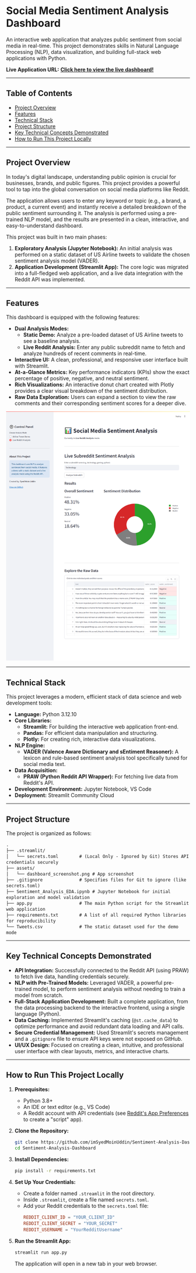 # Social Media Sentiment Analysis Dashboard

An interactive web application that analyzes public sentiment from social media in real-time. This project demonstrates skills in Natural Language Processing (NLP), data visualization, and building full-stack web applications with Python.

**Live Application URL:** [**Click here to view the live dashboard!**](https://your-streamlit-app-url.streamlit.app/)

---

## Table of Contents
* [Project Overview](#project-overview)
* [Features](#features)
* [Technical Stack](#technical-stack)
* [Project Structure](#project-structure)
* [Key Technical Concepts Demonstrated](#key-technical-concepts-demonstrated)
* [How to Run This Project Locally](#how-to-run-this-project-locally)

---

## Project Overview

In today's digital landscape, understanding public opinion is crucial for businesses, brands, and public figures. This project provides a powerful tool to tap into the global conversation on social media platforms like Reddit.

The application allows users to enter any keyword or topic (e.g., a brand, a product, a current event) and instantly receive a detailed breakdown of the public sentiment surrounding it. The analysis is performed using a pre-trained NLP model, and the results are presented in a clean, interactive, and easy-to-understand dashboard.

This project was built in two main phases:
1.  **Exploratory Analysis (Jupyter Notebook):** An initial analysis was performed on a static dataset of US Airline tweets to validate the chosen sentiment analysis model (VADER).
2.  **Application Development (Streamlit App):** The core logic was migrated into a full-fledged web application, and a live data integration with the Reddit API was implemented.

---

## Features

This dashboard is equipped with the following features:

*   **Dual Analysis Modes:**
    *   **Static Demo:** Analyze a pre-loaded dataset of US Airline tweets to see a baseline analysis.
    *   **Live Reddit Analysis:** Enter any public subreddit name to fetch and analyze hundreds of recent comments in real-time.
*   **Interactive UI:** A clean, professional, and responsive user interface built with Streamlit.
*   **At-a-Glance Metrics:** Key performance indicators (KPIs) show the exact percentage of positive, negative, and neutral sentiment.
*   **Rich Visualizations:** An interactive donut chart created with Plotly provides a clear visual breakdown of the sentiment distribution.
*   **Raw Data Exploration:** Users can expand a section to view the raw comments and their corresponding sentiment scores for a deeper dive.

![Dashboard Screenshot](./assets/dashboard_screenshot.png)

---

## Technical Stack

This project leverages a modern, efficient stack of data science and web development tools:

*   **Language:** Python 3.12.10
*   **Core Libraries:**
    *   **Streamlit:** For building the interactive web application front-end.
    *   **Pandas:** For efficient data manipulation and structuring.
    *   **Plotly:** For creating rich, interactive data visualizations.
*   **NLP Engine:**
    *   **VADER (Valence Aware Dictionary and sEntiment Reasoner):** A lexicon and rule-based sentiment analysis tool specifically tuned for social media text.
*   **Data Acquisition:**
    *   **PRAW (Python Reddit API Wrapper):** For fetching live data from Reddit's API.
*   **Development Environment:** Jupyter Notebook, VS Code
*   **Deployment:** Streamlit Community Cloud

---

## Project Structure

The project is organized as follows:
```
.
├── .streamlit/
│   └── secrets.toml        # (Local Only - Ignored by Git) Stores API credentials securely
├── assets/
│   └── dashboard_screenshot.png # App screenshot
├── .gitignore              # Specifies files for Git to ignore (like secrets.toml)
├── Sentiment_Analysis_EDA.ipynb # Jupyter Notebook for initial exploration and model validation
├── app.py                  # The main Python script for the Streamlit web application
├── requirements.txt        # A list of all required Python libraries for reproducibility
└── Tweets.csv              # The static dataset used for the demo mode
```
---

## Key Technical Concepts Demonstrated

*   **API Integration:** Successfully connected to the Reddit API (using PRAW) to fetch live data, handling credentials securely.
*   **NLP with Pre-Trained Models:** Leveraged VADER, a powerful pre-trained model, to perform sentiment analysis without needing to train a model from scratch.
*   **Full-Stack Application Development:** Built a complete application, from the data processing backend to the interactive frontend, using a single language (Python).
*   **Data Caching:** Implemented Streamlit's caching (`@st.cache_data`) to optimize performance and avoid redundant data loading and API calls.
*   **Secure Credential Management:** Used Streamlit's secrets management and a `.gitignore` file to ensure API keys were not exposed on GitHub.
*   **UI/UX Design:** Focused on creating a clean, intuitive, and professional user interface with clear layouts, metrics, and interactive charts.

---

## How to Run This Project Locally

1.  **Prerequisites:**
    *   Python 3.8+
    *   An IDE or text editor (e.g., VS Code)
    *   A Reddit account with API credentials (see [Reddit's App Preferences](https://www.reddit.com/prefs/apps) to create a "script" app).

2.  **Clone the Repository:**
    ```bash
    git clone https://github.com/imSyedMoinUddin/Sentiment-Analysis-Dashboard
    cd Sentiment-Analysis-Dashboard
    ```

3.  **Install Dependencies:**
    ```bash
    pip install -r requirements.txt
    ```

4.  **Set Up Your Credentials:**
    *   Create a folder named `.streamlit` in the root directory.
    *   Inside `.streamlit`, create a file named `secrets.toml`.
    *   Add your Reddit credentials to the `secrets.toml` file:
        ```toml
        REDDIT_CLIENT_ID = "YOUR_CLIENT_ID"
        REDDIT_CLIENT_SECRET = "YOUR_SECRET"
        REDDIT_USERNAME = "YourRedditUsername"
        ```

5.  **Run the Streamlit App:**
    ```bash
    streamlit run app.py
    ```
    The application will open in a new tab in your web browser.